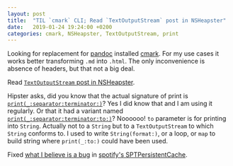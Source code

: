```yaml
---
layout: post
title:  "TIL `cmark` CLI; Read `TextOutputStream` post in NSHeapster"
date:   2019-01-24 19:24:00 +0200
categories: cmark, NSHeapster, TextOutputStream, print
---
```

Looking for replacement for [pandoc](https://github.com/jgm/pandoc) installed [cmark](https://github.com/commonmark/cmark). For my use cases it works better transforming `.md` into `.html`. The only inconvenience is absence of headers, but that not a big deal.

Read [`TextOutputStream` post in NSHeapster](https://nshipster.com/textoutputstream/).

Hipster asks, did you know that the actual signature of print is [`print(_:separator:terminator:)`](https://developer.apple.com/documentation/swift/1541053-print)? Yes I did know that and I am using it regularly. Or that it had a variant named [`print(_:separator:terminator:to:)`](https://developer.apple.com/documentation/swift/1641736-print)? Noooooo! `to` parameter is for printing into `String`. Actually not to a `String` but to a `TextOutputStream` to which `String` conforms to. I used to write `String(format:)`, or a loop, or `map` to build string where `print(_:to:)` could have been used.

Fixed [what I believe is a bug](https://github.com/spotify/SPTPersistentCache/pull/110) in [spotify's SPTPersistentCache](https://github.com/spotify/SPTPersistentCache).
